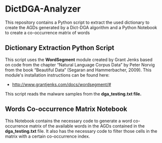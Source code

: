 # DictDGA-Analyzer
This repository contains a Python script to extract the used dictionary to create the AGDs generated by a Dict-DGA algorithm and a Python Notebook to create a co-occurrence matrix of words

## Dictionary Extraction Python Script
This script uses the **WordSegment** module created by Grant Jenks based on code from the chapter “Natural Language Corpus Data” by Peter Norvig from the book “Beautiful Data” (Segaran and Hammerbacher, 2009).
This module's installation instructions can be found here:
* http://www.grantjenks.com/docs/wordsegment/#

This script reads the malware samples from the **dga_testing.txt file.**

## Words Co-occurrence Matrix Notebook
This Notebook contains the necessary code to generate a word co-occurrence matrix of the available words in the AGDs contained in the **dga_testing.txt** file.
It also has the necessary code to filter those cells in the matrix with a certain co-occurrence index.
